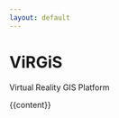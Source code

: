 ```yaml
---
layout: default
---
```

<h1 class="bauhaus">
ViRGiS
</h1>
<p class="fs-6 bauhaus">
Virtual Reality GIS Platform
</p>

{{content}}
